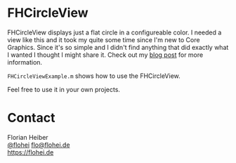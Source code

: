 # FHCircleView


FHCircleView displays just a flat circle in a configureable color. I needed a view like this and it took my quite some time since I'm new to Core Graphics. Since it's so simple and I didn't find anything that did exactly what I wanted I thought I might share it. Check out my [blog post](http://s.flohei.de/y) for more information.

`FHCircleViewExample.m` shows how to use the FHCircleView.

Feel free to use it in your own projects.

# Contact

Florian Heiber  
[@flohei](https://twitter.com/flohei)
flo@flohei.de  
https://flohei.de
